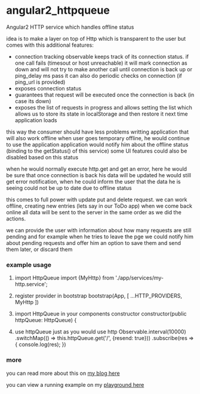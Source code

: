 # angular2_httpqueue
Angular2 HTTP service which handles offline status


idea is to make a layer on top of Http which is transparent to the user but comes with this additional features:
- connection tracking
    observable keeps track of its connection status. if one call fails (timesout or host unreachable) it will mark connection as down
    and will not try to make another call until connection is back up or ping_delay ms pass
    it can also do periodic checks on connection (if ping_url is provided)
- exposes connection status
- guarantees that request will be executed once the connection is back (in case its down)
- exposes the list of requests in progress and allows setting the list
    which allows us to store its state in localStorage and then restore it next time application loads

this way the consumer should have less problems writting application that will also work offline
when user goes temporary offline, he would continue to use the application
application would notify him about the offline status (binding to the getStatus() of this service)
some UI features could also be disabled based on this status

when he would normally execute http.get and get an error, here he would be sure that once connection is back his data will be updated
he would still get error notification, when he could inform the user that the data he is seeing could not be up to date due to offline status

this comes to full power with update put and delete request. we can work offline, creating new entries (lets say in our ToDo app)
when we come back online all data will be sent to the server in the same order as we did the actions.

we can provide the user with information about how many requests are still pending and for example when he tries to leave the pge
we could notify him about pending requests and offer him an option to save them and send them later, or discard them


### example usage

1. import HttpQueue
  import {MyHttp} from './app/services/my-http.service';

2. register provider in bootstrap
  bootstrap(App, [
    ...HTTP_PROVIDERS,
    MyHttp
  ])
3. import HttpQueue in your components constructor
  constructor(public httpQueue: HttpQueue) {
4. use httpQueue just as you would use http
  Observable.interval(10000)
      .switchMap(() => this.httpQueue.get('/', {resend: true}))
      .subscribe(res => {
        console.log(res);
      })

### more

you can read more about this on [my blog here](http://peter.pisljar.si/#/en/projects/angular2_httpqueue)

you can view a running example on my [playground here](http://peter.pisljar.si/playground/angular2_httpqueue)
